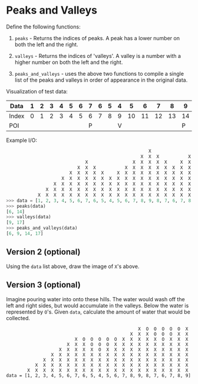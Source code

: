 # Peaks and Valleys

Define the following functions:

1. `peaks` - Returns the indices of peaks. A peak has a lower number on both the left and the right.

1. `valleys` - Returns the indices of 'valleys'. A valley is a number with a higher number on both the left and the right.

1. `peaks_and_valleys` - uses the above two functions to compile a single list of the peaks and valleys in order of appearance in the original data.

Visualization of test data:

| Data    |  1 | 2 | 3 | 4 | 5 | 6 | 7 | 6 | 5 | 4 | 5 | 6 | 7 | 8 | 9 | 8 | 7 | 6 | 7 | 8 | 9 |
|---------|----|---|---|---|---|---|---|---|---|---|---|---|---|---|---|---|---|---|---|---|---|
| Index   |  0 | 1 | 2 | 3 | 4 | 5 | 6 | 7 | 8 | 9 | 10| 11| 12| 13| 14| 15| 16| 17| 18| 19| 20|
| POI     |    |   |   |   |   |   | P |   |   | V |   |   |   |   | P |   |   | V |   |   |   |


Example I/O:
```python
                                                      X                 X
                                                   X  X  X           X  X
                              X                 X  X  X  X  X     X  X  X
                           X  X  X           X  X  X  X  X  X  X  X  X  X
                        X  X  X  X  X     X  X  X  X  X  X  X  X  X  X  X
                     X  X  X  X  X  X  X  X  X  X  X  X  X  X  X  X  X  X
                  X  X  X  X  X  X  X  X  X  X  X  X  X  X  X  X  X  X  X
               X  X  X  X  X  X  X  X  X  X  X  X  X  X  X  X  X  X  X  X
            X  X  X  X  X  X  X  X  X  X  X  X  X  X  X  X  X  X  X  X  X
>>> data = [1, 2, 3, 4, 5, 6, 7, 6, 5, 4, 5, 6, 7, 8, 9, 8, 7, 6, 7, 8, 9]
>>> peaks(data)
[6, 14]
>>> valleys(data)
[9, 17]
>>> peaks_and_valleys(data)
[6, 9, 14, 17]
```


## Version 2 (optional)

Using the `data` list above, draw the image of `X`'s above.

## Version 3 (optional)

Imagine pouring water into onto these hills. The water would wash off the left and right sides, but would accumulate in the valleys. Below the water is represented by `O`'s. Given `data`, calculate the amount of water that would be collected.

```
                                                  X  O  O  O  O  O  X
                                               X  X  X  O  O  O  X  X
                          X  O  O  O  O  O  X  X  X  X  X  O  X  X  X
                       X  X  X  O  O  O  X  X  X  X  X  X  X  X  X  X
                    X  X  X  X  X  O  X  X  X  X  X  X  X  X  X  X  X
                 X  X  X  X  X  X  X  X  X  X  X  X  X  X  X  X  X  X
              X  X  X  X  X  X  X  X  X  X  X  X  X  X  X  X  X  X  X
           X  X  X  X  X  X  X  X  X  X  X  X  X  X  X  X  X  X  X  X
        X  X  X  X  X  X  X  X  X  X  X  X  X  X  X  X  X  X  X  X  X
data = [1, 2, 3, 4, 5, 6, 7, 6, 5, 4, 5, 6, 7, 8, 9, 8, 7, 6, 7, 8, 9]

```
